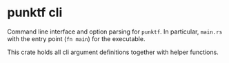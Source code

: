 # punktf cli

Command line interface and option parsing for `punktf`.
In particular, `main.rs` with the entry point (`fn main`) for the executable.

This crate holds all cli argument definitions together with helper functions.
